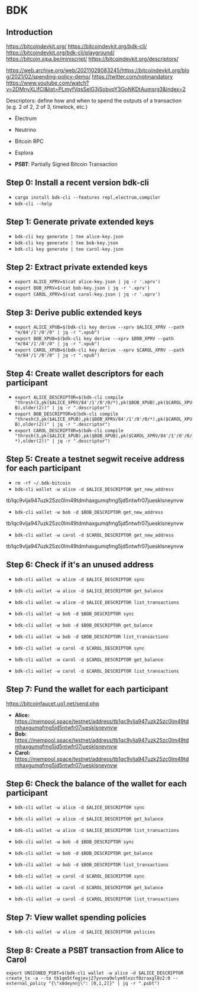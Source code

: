 # BDK

## Introduction


https://bitcoindevkit.org/
https://bitcoindevkit.org/bdk-cli/
https://bitcoindevkit.org/bdk-cli/playground/
https://bitcoin.sipa.be/miniscript/
https://bitcoindevkit.org/descriptors/

https://web.archive.org/web/20211028083245/https://bitcoindevkit.org/blog/2021/02/spending-policy-demo/
https://twitter.com/notmandatory
https://www.youtube.com/watch?v=2DMnyXLIfCI&list=PLmyfVqsSelG3jSobvpY3GoNKDtAumsrg3&index=2

Descriptors: define how and when to spend the outputs of a transaction (e.g. 2 of 2, 2 of 3, timelock, etc.)

- Electrum
- Neutrino
- Bitcoin RPC
- Esplora

- **PSBT**: Partially Signed Bitcoin Transaction

## Step 0: Install a recent version bdk-cli

- `cargo install bdk-cli --features repl,electrum,compiler`
- `bdk-cli --help`

## Step 1: Generate private extended keys

- `bdk-cli key generate | tee alice-key.json`
- `bdk-cli key generate | tee bob-key.json`
- `bdk-cli key generate | tee carol-key.json`

## Step 2: Extract private extended keys

- `export ALICE_XPRV=$(cat alice-key.json | jq -r '.xprv')`
- `export BOB_XPRV=$(cat bob-key.json | jq -r '.xprv')`
- `export CAROL_XPRV=$(cat carol-key.json | jq -r '.xprv')`

## Step 3: Derive public extended keys

- `export ALICE_XPUB=$(bdk-cli key derive --xprv $ALICE_XPRV --path "m/84'/1'/0'/0" | jq -r ".xpub")`
- `export BOB_XPUB=$(bdk-cli key derive --xprv $BOB_XPRV --path "m/84'/1'/0'/0" | jq -r ".xpub")`
- `export CAROL_XPUB=$(bdk-cli key derive --xprv $CAROL_XPRV --path "m/84'/1'/0'/0" | jq -r ".xpub")`

## Step 4: Create wallet descriptors for each participant

- `export ALICE_DESCRIPTOR=$(bdk-cli compile "thresh(3,pk($ALICE_XPRV/84'/1'/0'/0/*),pk($BOB_XPUB),pk($CAROL_XPUB),older(2))" | jq -r ".descriptor")`
- `export BOB_DESCRIPTOR=$(bdk-cli compile "thresh(3,pk($ALICE_XPUB),pk($BOB_XPRV/84'/1'/0'/0/*),pk($CAROL_XPUB),older(2))" | jq -r ".descriptor")`
- `export CAROL_DESCRIPTOR=$(bdk-cli compile "thresh(3,pk($ALICE_XPUB),pk($BOB_XPUB),pk($CAROL_XPRV/84'/1'/0'/0/*),older(2))" | jq -r ".descriptor")`

## Step 5: Create a testnet segwit receive address for each participant

- `rm -rf ~/.bdk-bitcoin`
- `bdk-cli wallet -w alice -d $ALICE_DESCRIPTOR get_new_address`

tb1qc9vlja947uzk25zc0lm49tdmhaxgumqfmg5jd5ntwfr07juesklsneynvw

- `bdk-cli wallet -w bob -d $BOB_DESCRIPTOR get_new_address`

tb1qc9vlja947uzk25zc0lm49tdmhaxgumqfmg5jd5ntwfr07juesklsneynvw

- `bdk-cli wallet -w carol -d $CAROL_DESCRIPTOR get_new_address`

tb1qc9vlja947uzk25zc0lm49tdmhaxgumqfmg5jd5ntwfr07juesklsneynvw

## Step 6: Check if it's an unused address

- `bdk-cli wallet -w alice -d $ALICE_DESCRIPTOR sync`
- `bdk-cli wallet -w alice -d $ALICE_DESCRIPTOR get_balance`
- `bdk-cli wallet -w alice -d $ALICE_DESCRIPTOR list_transactions`

- `bdk-cli wallet -w bob -d $BOB_DESCRIPTOR sync`
- `bdk-cli wallet -w bob -d $BOB_DESCRIPTOR get_balance`
- `bdk-cli wallet -w bob -d $BOB_DESCRIPTOR list_transactions`

- `bdk-cli wallet -w carol -d $CAROL_DESCRIPTOR sync`
- `bdk-cli wallet -w carol -d $CAROL_DESCRIPTOR get_balance`
- `bdk-cli wallet -w carol -d $CAROL_DESCRIPTOR list_transactions`

## Step 7: Fund the wallet for each participant

https://bitcoinfaucet.uo1.net/send.php

- **Alice:** https://mempool.space/testnet/address/tb1qc9vlja947uzk25zc0lm49tdmhaxgumqfmg5jd5ntwfr07juesklsneynvw
- **Bob:** https://mempool.space/testnet/address/tb1qc9vlja947uzk25zc0lm49tdmhaxgumqfmg5jd5ntwfr07juesklsneynvw
- **Carol:** https://mempool.space/testnet/address/tb1qc9vlja947uzk25zc0lm49tdmhaxgumqfmg5jd5ntwfr07juesklsneynvw

## Step 6: Check the balance of the wallet for each participant

- `bdk-cli wallet -w alice -d $ALICE_DESCRIPTOR sync`
- `bdk-cli wallet -w alice -d $ALICE_DESCRIPTOR get_balance`
- `bdk-cli wallet -w alice -d $ALICE_DESCRIPTOR list_transactions`

- `bdk-cli wallet -w bob -d $BOB_DESCRIPTOR sync`
- `bdk-cli wallet -w bob -d $BOB_DESCRIPTOR get_balance`
- `bdk-cli wallet -w bob -d $BOB_DESCRIPTOR list_transactions`

- `bdk-cli wallet -w carol -d $CAROL_DESCRIPTOR sync`
- `bdk-cli wallet -w carol -d $CAROL_DESCRIPTOR get_balance`
- `bdk-cli wallet -w carol -d $CAROL_DESCRIPTOR list_transactions`

## Step 7: View wallet spending policies

- `bdk-cli wallet -w alice -d $ALICE_DESCRIPTOR policies`

## Step 8: Create a PSBT transaction from Alice to Carol

`export UNSIGNED_PSBT=$(bdk-cli wallet -w alice -d $ALICE_DESCRIPTOR create_tx -a --to tb1qm5tfegjevj27yvvna9elym9lnzcf0zraxgl8z2:0 --external_policy "{\"x8deynnj\": [0,1,2]}" | jq -r ".psbt")`







